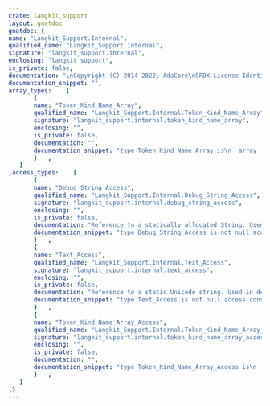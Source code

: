 ```yaml
---
crate: langkit_support
layout: gnatdoc
gnatdoc: {
name: "Langkit_Support.Internal",
qualified_name: "Langkit_Support.Internal",
signature: "langkit_support.internal",
enclosing: "langkit_support",
is_private: false,
documentation: "\nCopyright (C) 2014-2022, AdaCore\nSPDX-License-Identifier: Apache-2.0",
documentation_snippet: "",
array_types:    [
       {
       name: "Token_Kind_Name_Array",
       qualified_name: "Langkit_Support.Internal.Token_Kind_Name_Array",
       signature: "langkit_support.internal.token_kind_name_array",
       enclosing: "",
       is_private: false,
       documentation: "",
       documentation_snippet: "type Token_Kind_Name_Array is\n  array (Token_Kind_Index range <>) of Text_Access;",
       }   ,
   ]
,access_types:    [
       {
       name: "Debug_String_Access",
       qualified_name: "Langkit_Support.Internal.Debug_String_Access",
       signature: "langkit_support.internal.debug_string_access",
       enclosing: "",
       is_private: false,
       documentation: "Reference to a statically allocated String. Used in descriptor tables\nwhenever we need to provide string for debug (compatible with\nAda.Text_IO).",
       documentation_snippet: "type Debug_String_Access is not null access constant String;",
       }   ,
       {
       name: "Text_Access",
       qualified_name: "Langkit_Support.Internal.Text_Access",
       signature: "langkit_support.internal.text_access",
       enclosing: "",
       is_private: false,
       documentation: "Reference to a static Unicode string. Used in descriptor tables whenever\nwe need to provide a name.",
       documentation_snippet: "type Text_Access is not null access constant Text_Type;",
       }   ,
       {
       name: "Token_Kind_Name_Array_Access",
       qualified_name: "Langkit_Support.Internal.Token_Kind_Name_Array_Access",
       signature: "langkit_support.internal.token_kind_name_array_access",
       enclosing: "",
       is_private: false,
       documentation: "",
       documentation_snippet: "type Token_Kind_Name_Array_Access is\n  not null access constant Token_Kind_Name_Array;",
       }   ,
   ]
,}
---
```

